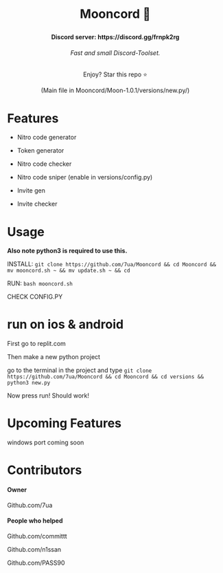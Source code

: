 # <p align=center>Mooncord 🌙</p>
  <h4 align=center> Discord server: https://discord.gg/frnpk2rg</h4>

<h6 align=center> Fast and small Discord-Toolset.</h6>



<p align=center>Enjoy? Star this repo ⭐</p>



<p align=center>(Main file in Mooncord/Moon-1.0.1/versions/new.py/)<p>


# Features
- Nitro code generator

  
- Token generator

- Nitro code checker

- Nitro code sniper (enable in versions/config.py)


- Invite gen


- Invite checker




# Usage


**Also note python3 is required to use this.**

INSTALL: ```git clone https://github.com/7ua/Mooncord && cd Mooncord && mv mooncord.sh ~ && mv update.sh ~ && cd ```







RUN:  ```bash mooncord.sh```


CHECK CONFIG.PY





# run on ios & android



First go to replit.com


Then make a new python project


go to the terminal in the project and type ```git clone https://github.com/7ua/Mooncord && cd Mooncord && cd versions && python3 new.py```

Now press run! Should work!


# Upcoming Features

windows port coming soon


# Contributors

#### Owner 

Github.com/7ua


#### People who helped



Github.com/committt


Github.com/n1ssan


Github.com/PASS90


